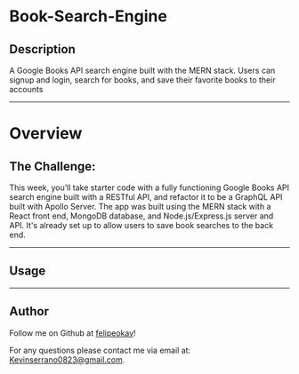 # Book-Search-Engine

## Description 
A Google Books API search engine built with the MERN stack. Users can signup and login, search for books, and save their favorite books to their accounts

---

# Overview 

## The Challenge: 
This week, you’ll take starter code with a fully functioning Google Books API search engine built with a RESTful API, and refactor it to be a GraphQL API built with Apollo Server. The app was built using the MERN stack with a React front end, MongoDB database, and Node.js/Express.js server and API. It's already set up to allow users to save book searches to the back end.

---

## Usage 



---

## Author

Follow me on Github at [felipeokay](https://github.com/felipeokay)!

For any questions please contact me via email at: Kevinserrano0823@gmail.com.